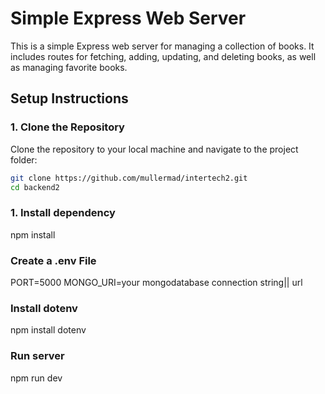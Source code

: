# Simple Express Web Server

This is a simple Express web server for managing a collection of books. It includes routes for fetching, adding, updating, and deleting books, as well as managing favorite books.

## Setup Instructions

### 1. Clone the Repository

Clone the repository to your local machine and navigate to the project folder:

```bash
git clone https://github.com/mullermad/intertech2.git
cd backend2
```

### 1. Install dependency

npm install

### Create a .env File

PORT=5000
MONGO_URI=your mongodatabase connection string|| url

### Install dotenv

npm install dotenv

### Run server

npm run dev
